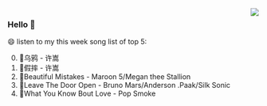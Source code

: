 <img align="right"  src="https://github-readme-stats.vercel.app/api/top-langs/?username=kvnZero" />

### Hello 👋

😄 listen to my this week song list of top 5:

0. 🌈乌鸦 - 许嵩
1. 🌈假摔 - 许嵩
2. 🌈Beautiful Mistakes - Maroon 5/Megan thee Stallion
3. 🌈Leave The Door Open - Bruno Mars/Anderson .Paak/Silk Sonic
4. 🌈What You Know Bout Love - Pop Smoke

